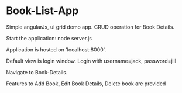# Book-List-App
Simple angularJs, ui grid demo app. CRUD operation for Book Details.

Start the application: node server.js

Application is hosted on 'localhost:8000'.

Default view is login window.
Login with username=jack, password=jill

Navigate to Book-Details.

Features to Add Book, Edit Book Details, Delete book are provided
